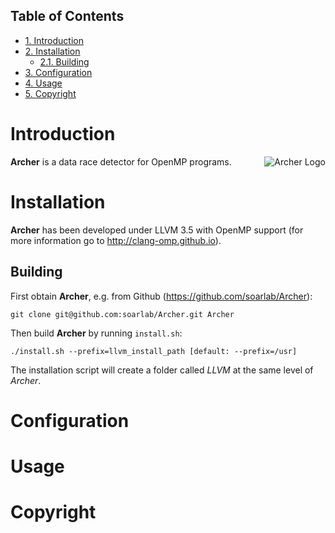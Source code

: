 <div id="table-of-contents">
<h2>Table of Contents</h2>
<div id="text-table-of-contents">
<ul>
<li><a href="#sec-1">1. Introduction</a></li>
<li><a href="#sec-2">2. Installation</a>
<ul>
<li><a href="#sec-2-1">2.1. Building</a></li>
</ul>
</li>
<li><a href="#sec-3">3. Configuration</a></li>
<li><a href="#sec-4">4. Usage</a></li>
<li><a href="#sec-5">5. Copyright</a></li>
</ul>
</div>
</div>


# Introduction<a id="sec-1" name="sec-1"></a>

<img src="docs/images/archer_logo.svg" alt="Archer Logo" title="Archer" align="right" />

**Archer** is a data race detector for OpenMP programs.

# Installation<a id="sec-2" name="sec-2"></a>

**Archer** has been developed under LLVM 3.5 with OpenMP support (for
more information go to <http://clang-omp.github.io>).

## Building<a id="sec-2-1" name="sec-2-1"></a>

First obtain **Archer**, e.g. from Github (<https://github.com/soarlab/Archer>):

    git clone git@github.com:soarlab/Archer.git Archer

Then build **Archer** by running `install.sh`:

    ./install.sh --prefix=llvm_install_path [default: --prefix=/usr]

The installation script will create a folder called *LLVM* at the same
level of *Archer*. 

# Configuration<a id="sec-3" name="sec-3"></a>

# Usage<a id="sec-4" name="sec-4"></a>

# Copyright<a id="sec-5" name="sec-5"></a>